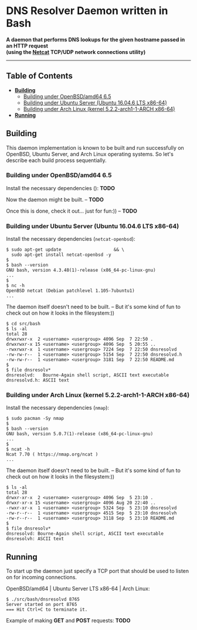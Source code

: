 # DNS Resolver Daemon written in Bash

**A daemon that performs DNS lookups for the given hostname passed in an HTTP request
<br />(using the [Netcat](http://nc110.sourceforge.net "Netcat: the TCP/IP swiss army") TCP/UDP network connections utility)**

---

## Table of Contents

* **[Building](#building)**
  * [Building under OpenBSD/amd64 6.5](#building-under-openbsdamd64-65)
  * [Building under Ubuntu Server (Ubuntu 16.04.6 LTS x86-64)](#building-under-ubuntu-server-ubuntu-16046-lts-x86-64)
  * [Building under Arch Linux (kernel 5.2.2-arch1-1-ARCH x86-64)](#building-under-arch-linux-kernel-522-arch1-1-arch-x86-64)
* **[Running](#running)**

## Building

This daemon implementation is known to be built and run successfully on OpenBSD, Ubuntu Server, and Arch Linux operating systems. So let's describe each build process sequentially.

### Building under OpenBSD/amd64 6.5

Install the necessary dependencies (): **TODO**

Now the daemon might be built. &ndash; **TODO**

Once this is done, check it out... just for fun:)) &ndash; **TODO**

### Building under Ubuntu Server (Ubuntu 16.04.6 LTS x86-64)

Install the necessary dependencies (`netcat-openbsd`):

```
$ sudo apt-get update                    && \
  sudo apt-get install netcat-openbsd -y
$
$ bash --version
GNU bash, version 4.3.48(1)-release (x86_64-pc-linux-gnu)
...
$
$ nc -h
OpenBSD netcat (Debian patchlevel 1.105-7ubuntu1)
...
```

The daemon itself doesn't need to be built. &ndash; But it's some kind of fun to check out on how it looks in the filesystem:))

```
$ cd src/bash
$ ls -al
total 28
drwxrwxr-x  2 <username> <usergroup> 4096 Sep  7 22:50 .
drwxrwxr-x 15 <username> <usergroup> 4096 Sep  5 20:55 ..
-rwxrwxr-x  1 <username> <usergroup> 7224 Sep  7 22:50 dnsresolvd
-rw-rw-r--  1 <username> <usergroup> 5154 Sep  7 22:50 dnsresolvd.h
-rw-rw-r--  1 <username> <usergroup> 3181 Sep  7 22:50 README.md
$
$ file dnsresolv*
dnsresolvd:   Bourne-Again shell script, ASCII text executable
dnsresolvd.h: ASCII text
```

### Building under Arch Linux (kernel 5.2.2-arch1-1-ARCH x86-64)

Install the necessary dependencies (`nmap`):

```
$ sudo pacman -Sy nmap
$
$ bash --version
GNU bash, version 5.0.7(1)-release (x86_64-pc-linux-gnu)
...
$
$ ncat -h
Ncat 7.70 ( https://nmap.org/ncat )
...
```

The daemon itself doesn't need to be built. &ndash; But it's some kind of fun to check out on how it looks in the filesystem:))

```
$ ls -al
total 28
drwxr-xr-x  2 <username> <usergroup> 4096 Sep  5 23:10 .
drwxr-xr-x 15 <username> <usergroup> 4096 Aug 20 22:40 ..
-rwxr-xr-x  1 <username> <usergroup> 5324 Sep  5 23:10 dnsresolvd
-rw-r--r--  1 <username> <usergroup> 4515 Sep  5 23:10 dnsresolvh
-rw-r--r--  1 <username> <usergroup> 3118 Sep  5 23:10 README.md
$
$ file dnsresolv*
dnsresolvd: Bourne-Again shell script, ASCII text executable
dnsresolvh: ASCII text
```

## Running

To start up the daemon just specify a TCP port that should be used to listen on for incoming connections.

OpenBSD/amd64 | Ubuntu Server LTS x86-64 | Arch Linux:

```
$ ./src/bash/dnsresolvd 8765
Server started on port 8765
=== Hit Ctrl+C to terminate it.
```

Example of making **GET** and **POST** requests: **TODO**

